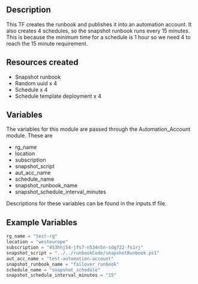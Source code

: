 ## Description

This TF creates the runbook and publishes it into an automation account. It also creates 4 schedules, so the snapshot runbook runs every 15 minutes. This is because the minimum time
for a schedule is 1 hour so we need 4 to reach the 15 minute requirement.

## Resources created

- Snapshot runbook
- Random uuid x 4
- Schedule x 4
- Schedule template deployment x 4

## Variables 

The variables for this module are passed through the Automation_Account module. These are</br>
- rg_name
- location
- subscription
- snapshot_script
- aut_acc_name
- schedule_name
- snapshot_runbook_name
- snapshot_schedule_interval_minutes

Descriptions for these variables can be found in the inputs.tf file.</br>
## Example Variables
```javascript
rg_name = "test-rg"
location = "westeurope"
subscription = "453hhj54-jfs7-n534n5n-sdg722-fs1rj"
snapshot_script = "../../runbookCode/snapshotRunbook.ps1"
aut_acc_name = "test-automation-account"
snapshot_runbook_name = "failover_runbook"
schedule_name = "snapshot_schedule"
snapshot_schedule_interval_minutes = "15"
```